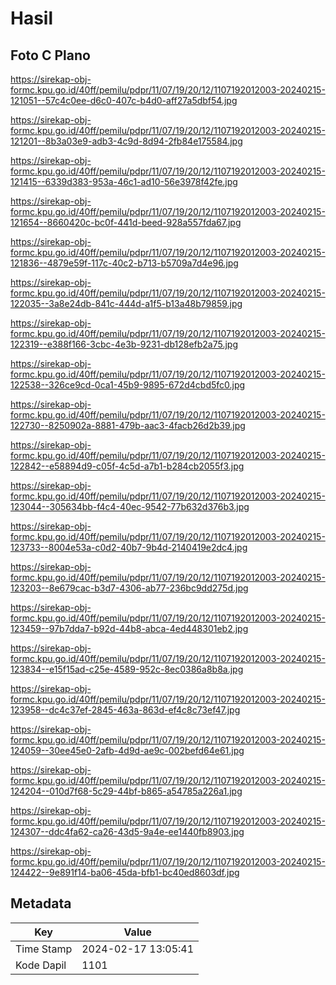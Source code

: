# Hasil

## Foto C Plano

https://sirekap-obj-formc.kpu.go.id/40ff/pemilu/pdpr/11/07/19/20/12/1107192012003-20240215-121051--57c4c0ee-d6c0-407c-b4d0-aff27a5dbf54.jpg

https://sirekap-obj-formc.kpu.go.id/40ff/pemilu/pdpr/11/07/19/20/12/1107192012003-20240215-121201--8b3a03e9-adb3-4c9d-8d94-2fb84e175584.jpg

https://sirekap-obj-formc.kpu.go.id/40ff/pemilu/pdpr/11/07/19/20/12/1107192012003-20240215-121415--6339d383-953a-46c1-ad10-56e3978f42fe.jpg

https://sirekap-obj-formc.kpu.go.id/40ff/pemilu/pdpr/11/07/19/20/12/1107192012003-20240215-121654--8660420c-bc0f-441d-beed-928a557fda67.jpg

https://sirekap-obj-formc.kpu.go.id/40ff/pemilu/pdpr/11/07/19/20/12/1107192012003-20240215-121836--4879e59f-117c-40c2-b713-b5709a7d4e96.jpg

https://sirekap-obj-formc.kpu.go.id/40ff/pemilu/pdpr/11/07/19/20/12/1107192012003-20240215-122035--3a8e24db-841c-444d-a1f5-b13a48b79859.jpg

https://sirekap-obj-formc.kpu.go.id/40ff/pemilu/pdpr/11/07/19/20/12/1107192012003-20240215-122319--e388f166-3cbc-4e3b-9231-db128efb2a75.jpg

https://sirekap-obj-formc.kpu.go.id/40ff/pemilu/pdpr/11/07/19/20/12/1107192012003-20240215-122538--326ce9cd-0ca1-45b9-9895-672d4cbd5fc0.jpg

https://sirekap-obj-formc.kpu.go.id/40ff/pemilu/pdpr/11/07/19/20/12/1107192012003-20240215-122730--8250902a-8881-479b-aac3-4facb26d2b39.jpg

https://sirekap-obj-formc.kpu.go.id/40ff/pemilu/pdpr/11/07/19/20/12/1107192012003-20240215-122842--e58894d9-c05f-4c5d-a7b1-b284cb2055f3.jpg

https://sirekap-obj-formc.kpu.go.id/40ff/pemilu/pdpr/11/07/19/20/12/1107192012003-20240215-123044--305634bb-f4c4-40ec-9542-77b632d376b3.jpg

https://sirekap-obj-formc.kpu.go.id/40ff/pemilu/pdpr/11/07/19/20/12/1107192012003-20240215-123733--8004e53a-c0d2-40b7-9b4d-2140419e2dc4.jpg

https://sirekap-obj-formc.kpu.go.id/40ff/pemilu/pdpr/11/07/19/20/12/1107192012003-20240215-123203--8e679cac-b3d7-4306-ab77-236bc9dd275d.jpg

https://sirekap-obj-formc.kpu.go.id/40ff/pemilu/pdpr/11/07/19/20/12/1107192012003-20240215-123459--97b7dda7-b92d-44b8-abca-4ed448301eb2.jpg

https://sirekap-obj-formc.kpu.go.id/40ff/pemilu/pdpr/11/07/19/20/12/1107192012003-20240215-123834--e15f15ad-c25e-4589-952c-8ec0386a8b8a.jpg

https://sirekap-obj-formc.kpu.go.id/40ff/pemilu/pdpr/11/07/19/20/12/1107192012003-20240215-123958--dc4c37ef-2845-463a-863d-ef4c8c73ef47.jpg

https://sirekap-obj-formc.kpu.go.id/40ff/pemilu/pdpr/11/07/19/20/12/1107192012003-20240215-124059--30ee45e0-2afb-4d9d-ae9c-002befd64e61.jpg

https://sirekap-obj-formc.kpu.go.id/40ff/pemilu/pdpr/11/07/19/20/12/1107192012003-20240215-124204--010d7f68-5c29-44bf-b865-a54785a226a1.jpg

https://sirekap-obj-formc.kpu.go.id/40ff/pemilu/pdpr/11/07/19/20/12/1107192012003-20240215-124307--ddc4fa62-ca26-43d5-9a4e-ee1440fb8903.jpg

https://sirekap-obj-formc.kpu.go.id/40ff/pemilu/pdpr/11/07/19/20/12/1107192012003-20240215-124422--9e891f14-ba06-45da-bfb1-bc40ed8603df.jpg


## Metadata

| Key        | Value               |
| ---------- | ------------------- |
| Time Stamp | 2024-02-17 13:05:41 |
| Kode Dapil | 1101                |



